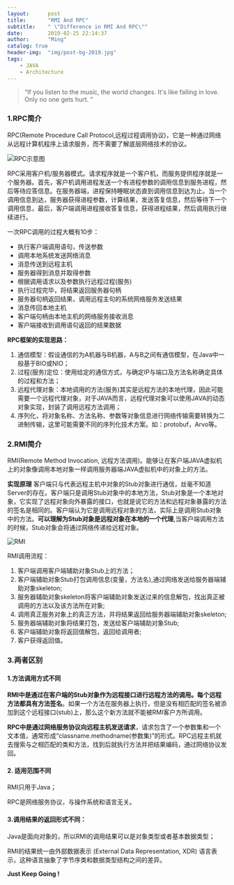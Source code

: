 ```yaml
---
layout:      post
title:       "RMI And RPC"
subtitle:    " \"Difference in RMI And RPC\""
date:        2019-02-25 22:14:37
author:      "Ming"
catalog: true
header-img:  "img/post-bg-2019.jpg"
tags:
    - JAVA
    - Architecture
---
```


> “If you listen to the music, the world changes. It's like falling in love. Only no one gets hurt. ”

### 1.RPC简介

RPC(Remote Procedure Call Protocol,远程过程调用协议)，它是一种通过网络从远程计算机程序上请求服务，而不需要了解底层网络技术的协议。

![RPC示意图](https://ws1.sinaimg.cn/large/005CDUpdgy1g0iokb7r7nj31440nyn0d.jpg)

RPC采用客户机/服务器模式。请求程序就是一个客户机，而服务提供程序就是一个服务器。首先，客户机调用进程发送一个有进程参数的调用信息到服务进程，然后等待应答信息。在服务器端，进程保持睡眠状态直到调用信息到达为止。当一个调用信息到达，服务器获得进程参数，计算结果，发送答复信息，然后等待下一个调用信息，最后，客户端调用进程接收答复信息，获得进程结果，然后调用执行继续进行。

一次RPC调用的过程大概有10步：
- 执行客户端调用语句，传送参数
- 调用本地系统发送网络消息
- 消息传送到远程主机
- 服务器得到消息并取得参数
- 根据调用请求以及参数执行远程过程(服务)
- 执行过程完毕，将结果返回服务器句柄
- 服务器句柄返回结果，调用远程主句的系统网络服务发送结果
- 消息传回本地主机
- 客户端句柄由本地主机的网络服务接收消息
- 客户端接收到调用语句返回的结果数据

**RPC框架的实现思路：**
1. 通信模型：假设通信的为A机器与B机器，A与B之间有通信模型，在Java中一般基于BIO或NIO；
2. 过程(服务)定位：使用给定的通信方式，与确定IP与端口及方法名称确定具体的过程和方法；
3. 远程代理对象：本地调用的方法(服务)其实是远程方法的本地代理，因此可能需要一个远程代理对象，对于JAVA而言，远程代理对象可以使用JAVA的动态对象实现，封装了调用远程方法调用；
4. 序列化，将对象名称、方法名称、参数等对象信息进行网络传输需要转换为二进制传输，这里可能需要不同的序列化技术方案。如：protobuf，Arvo等。


### 2.RMI简介

RMI(Remote Method Invocation, 远程方法调用)。能够让在客户端JAVA虚拟机上的对象像调用本地对象一样调用服务器端JAVA虚拟机中的对象上的方法。

**实现原理**
客户端只与代表远程主机中对象的Stub对象进行通信，丝毫不知道Server的存在。客户端只是调用Stub对象中的本地方法，Stub对象是一个本地对象，它实现了远程对象向外暴露的接口，也就是说它的方法和远程对象暴露的方法的签名是相同的。客户端认为它是调用远程对象的方法，实际上是调用Stub对象中的方法。**可以理解为Stub对象是远程对象在本地的一个代理**,当客户端调用方法的时候，Stub对象会将通过网络传递给远程对象。

![RMI](https://ws1.sinaimg.cn/large/005CDUpdly1g0izl6mcl6j308k06rq2w.jpg)

RMI调用流程：
1. 客户端调用客户端辅助对象Stub上的方法；
2. 客户端辅助对象Stub打包调用信息(变量，方法名),通过网络发送给服务器端辅助对象skeleton;
3. 服务器辅助对象skeleton将客户端辅助对象发送过来的信息解包，找出真正被调用的方法以及该方法所在对象;
4. 调用真正服务对象上的真正方法，并将结果返回给服务器端辅助对象skeleton;
5. 服务器端辅助对象将结果打包，发送给客户端辅助对象Stub;
6. 客户端辅助对象将返回值解包，返回给调用者;
7. 客户获得返回值。

### 3.两者区别

#### 1.方法调用方式不同

**RMI中是通过在客户端的Stub对象作为远程接口进行远程方法的调用。每个远程方法都具有方法签名**。如果一个方法在服务器上执行，但是没有相匹配的签名被添加到这个远程接口(stub)上，那么这个新方法就不能被RMI客户方所调用。

**RPC中是通过网络服务协议向远程主机发送请求**，请求包含了一个参数集和一个文本值，通常形成“classname.methodname(参数集)”的形式。RPC远程主机就去搜索与之相匹配的类和方法，找到后就执行方法并把结果编码，通过网络协议发回。

#### 2. 适用范围不同
RMI只用于Java；

RPC是网络服务协议，与操作系统和语言无关。

#### 3.调用结果的返回形式不同：

Java是面向对象的，所以RMI的调用结果可以是对象类型或者基本数据类型；

RMI的结果统一由外部数据表示 (External Data Representation, XDR) 语言表示，这种语言抽象了字节序类和数据类型结构之间的差异。


**Just Keep Going !**